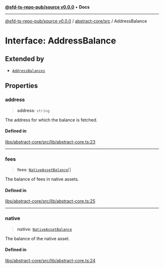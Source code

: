 [**@sfd-ts-repo-pub/source v0.0.0**](../../../README.md) • **Docs**

***

[@sfd-ts-repo-pub/source v0.0.0](../../../modules.md) / [abstract-core/src](../README.md) / AddressBalance

# Interface: AddressBalance

## Extended by

- [`AddressBalances`](AddressBalances.md)

## Properties

### address

> **address**: `string`

The address for which the balance is fetched.

#### Defined in

[libs/abstract-core/src/lib/abstract-core.ts:23](https://github.com/Steadfast-Digital/sfd-ts-repo-pub/blob/7c03207a60081ee1420569768bbbd8451528de43/libs/abstract-core/src/lib/abstract-core.ts#L23)

***

### fees

> **fees**: [`NativeAssetBalance`](../type-aliases/NativeAssetBalance.md)[]

The balance of fees in native assets.

#### Defined in

[libs/abstract-core/src/lib/abstract-core.ts:25](https://github.com/Steadfast-Digital/sfd-ts-repo-pub/blob/7c03207a60081ee1420569768bbbd8451528de43/libs/abstract-core/src/lib/abstract-core.ts#L25)

***

### native

> **native**: [`NativeAssetBalance`](../type-aliases/NativeAssetBalance.md)

The balance of the native asset.

#### Defined in

[libs/abstract-core/src/lib/abstract-core.ts:24](https://github.com/Steadfast-Digital/sfd-ts-repo-pub/blob/7c03207a60081ee1420569768bbbd8451528de43/libs/abstract-core/src/lib/abstract-core.ts#L24)
